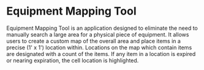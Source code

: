 # Equipment Mapping Tool

Equipment Mapping Tool is an application designed to eliminate the need to manually search a large area for a physical piece of equipment. It allows users to create a custom map of the overall area and place items in a precise (1' x 1') location within. Locations on the map which contain items are designated with a count of the items. If any item in a location is expired or nearing expiration, the cell location is highlighted.
